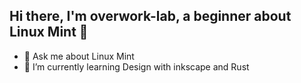 ## Hi there, I'm overwork-lab, a beginner about Linux Mint 👋

- 💬 Ask me about Linux Mint
- 🌱 I’m currently learning Design with inkscape and Rust  
  
<!--
**overwork-lab/overwork-lab** is a ✨ _special_ ✨ repository because its `README.md` (this file) appears on your GitHub profile.

Here are some ideas to get you started:

- 🔭 I’m currently working on ...
- 🌱 I’m currently learning ...
- 👯 I’m looking to collaborate on ...
- 🤔 I’m looking for help with ...
- 💬 Ask me about ...
- 📫 How to reach me: ...
- 😄 Pronouns: ...
- ⚡ Fun fact: ...
-->
